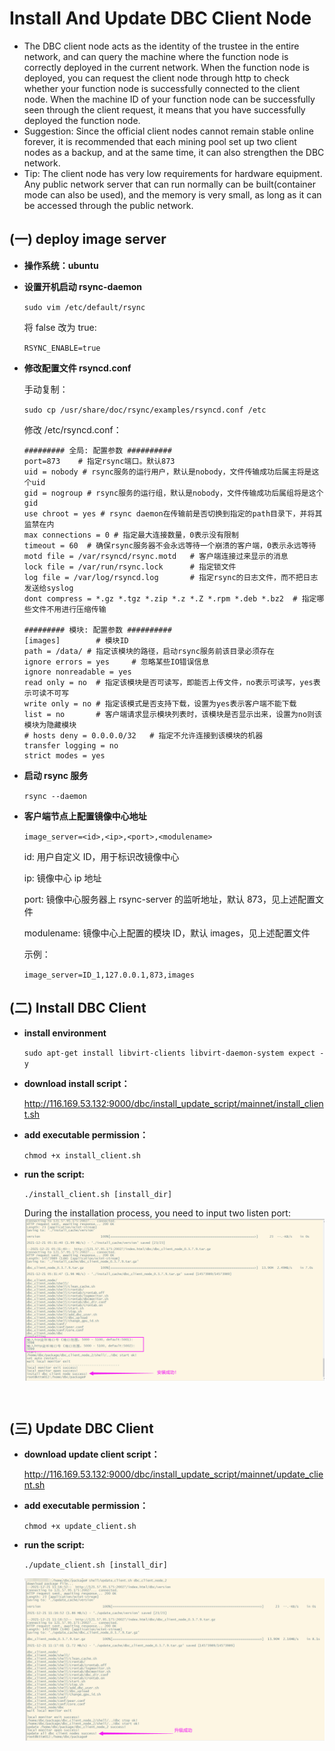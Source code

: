 # Install And Update DBC Client Node

- The DBC client node acts as the identity of the trustee in the entire network, and can query the machine where the function node is correctly deployed in the current network. When the function node is deployed, you can request the client node through http to check whether your function node is successfully connected to the client node. When the machine ID of your function node can be successfully seen through the client request, it means that you have successfully deployed the function node.
- Suggestion: Since the official client nodes cannot remain stable online forever, it is recommended that each mining pool set up two client nodes as a backup, and at the same time, it can also strengthen the DBC network.
- Tip: The client node has very low requirements for hardware equipment. Any public network server that can run normally can be built(container mode can also be used), and the memory is very small, as long as it can be accessed through the public network.

## (一) deploy image server

- **操作系统：ubuntu**

- **设置开机启动 rsync-daemon**

  `sudo vim /etc/default/rsync`

  将 false 改为 true:

  `RSYNC_ENABLE=true`

* **修改配置文件 rsyncd.conf**

  手动复制：

  `sudo cp /usr/share/doc/rsync/examples/rsyncd.conf /etc`

  修改 /etc/rsyncd.conf：

  ```
  ######### 全局: 配置参数 ##########
  port=873    # 指定rsync端口。默认873
  uid = nobody # rsync服务的运行用户，默认是nobody，文件传输成功后属主将是这个uid
  gid = nogroup # rsync服务的运行组，默认是nobody，文件传输成功后属组将是这个gid
  use chroot = yes # rsync daemon在传输前是否切换到指定的path目录下，并将其监禁在内
  max connections = 0 # 指定最大连接数量，0表示没有限制
  timeout = 60  # 确保rsync服务器不会永远等待一个崩溃的客户端，0表示永远等待
  motd file = /var/rsyncd/rsync.motd   # 客户端连接过来显示的消息
  lock file = /var/run/rsync.lock      # 指定锁文件
  log file = /var/log/rsyncd.log       # 指定rsync的日志文件，而不把日志发送给syslog
  dont compress = *.gz *.tgz *.zip *.z *.Z *.rpm *.deb *.bz2  # 指定哪些文件不用进行压缩传输

  ######### 模块: 配置参数 ##########
  [images]        # 模块ID
  path = /data/ # 指定该模块的路径，启动rsync服务前该目录必须存在
  ignore errors = yes     # 忽略某些IO错误信息
  ignore nonreadable = yes
  read only = no  # 指定该模块是否可读写，即能否上传文件，no表示可读写，yes表示可读不可写
  write only = no # 指定该模式是否支持下载，设置为yes表示客户端不能下载
  list = no       # 客户端请求显示模块列表时，该模块是否显示出来，设置为no则该模块为隐藏模块
  # hosts deny = 0.0.0.0/32   # 指定不允许连接到该模块的机器
  transfer logging = no
  strict modes = yes
  ```

* **启动 rsync 服务**

  `rsync --daemon`

* **客户端节点上配置镜像中心地址**

  `image_server=<id>,<ip>,<port>,<modulename>`

  id: 用户自定义 ID，用于标识改镜像中心

  ip: 镜像中心 ip 地址

  port: 镜像中心服务器上 rsync-server 的监听地址，默认 873，见上述配置文件

  modulename: 镜像中心上配置的模块 ID，默认 images，见上述配置文件

  示例：

  `image_server=ID_1,127.0.0.1,873,images`

## (二) Install DBC Client

- **install environment**

  `sudo apt-get install libvirt-clients libvirt-daemon-system expect -y`

- **download install script：**

  http://116.169.53.132:9000/dbc/install_update_script/mainnet/install_client.sh

- **add executable permission：**

  `chmod +x install_client.sh`

- **run the script:**

  `./install_client.sh [install_dir]`

  During the installation process, you need to input two listen port:
  <img src="./assets/install_dbc_client.png" width = "500" height = "260"  align=center />

<br/>

## (三) Update DBC Client

- **download update client script：**

  http://116.169.53.132:9000/dbc/install_update_script/mainnet/update_client.sh

- **add executable permission：**

  `chmod +x update_client.sh`

- **run the script:**

  `./update_client.sh [install_dir]`

    <img src="./assets/update_dbc_client.png" width = "500" height = "260"  align=center />
